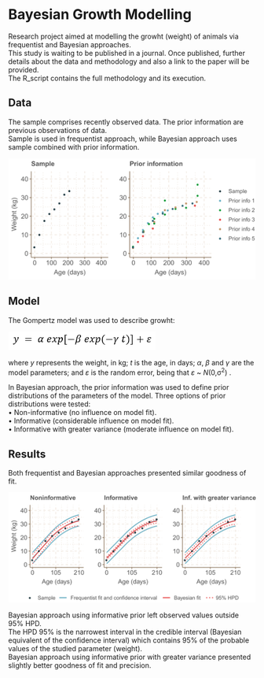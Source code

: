 # Bayesian Growth Modelling
Research project aimed at modelling the growht (weight) of animals via frequentist and Bayesian approaches.\
This study is waiting to be published in a journal. Once published, further details about the data and methodology and also a link to the paper will be provided.\
The R_script contains the full methodology and its execution.

## Data
The sample comprises recently observed data. The prior information are previous observations of data.\
Sample is used in frequentist approach, while Bayesian approach uses sample combined with prior information.

<img src="./Images/fig1.png" width="600">

## Model
The Gompertz model was used to describe growht:

<img src="./Images/gompertz.png" width="300">

where *y* represents the weight, in kg; *t* is the age, in days; *α*, *β* and *γ* are the model parameters; and *ε* is the random error, being that *ε* ~ *N*(0,σ<sup>2</sup>) .

In Bayesian approach, the prior information was used to define prior distributions of the parameters of the model.
Three options of prior distributions were tested:\
• Non-informative (no influence on model fit).\
• Informative (considerable influence on model fit).\
• Informative with greater variance (moderate influence on model fit).

## Results
Both frequentist and Bayesian approaches presented similar goodness of fit.

<img src="./Images/results.png" width="680">

Bayesian approach using informative prior left observed values outside 95% HPD.\
The HPD 95% is the narrowest interval in the credible interval (Bayesian equivalent of the confidence interval) which contains 95% of the probable values of the studied parameter (weight).\
Bayesian approach using informative prior with greater variance presented slightly better goodness of fit and precision.
